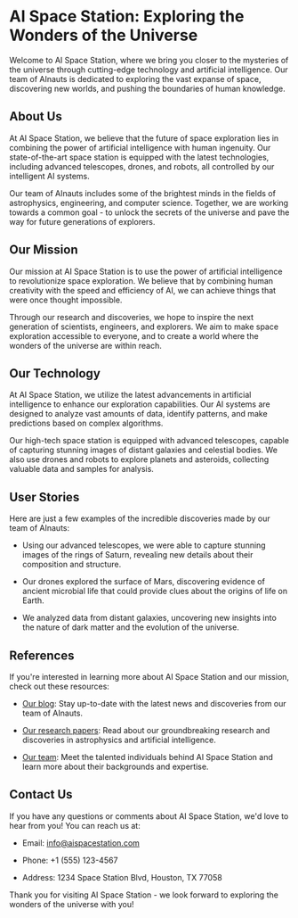 <!--
Write me content for website with wallpaper which alt text is:

"A group of AInauts observing the rings of Saturn from a high-tech space station, surrounded by stars and galaxies."

The name/title of the page should not be 1:1 copy of the alt text but rather a real content of the website which is using this wallpaper.

- Use markdown format 
- Start with the heading
- The content should look like a real website 
- Include real sections like references, contact, user stories, etc. use things relevant to the page purpose.
- Feel free to use structure like headings, bullets, numbering, blockquotes, paragraphs, horizontal lines, etc.
- You can use formatting like bold or _italic_
- You can include UTF-8 emojis
- Links should be only #hash anchors (and you can refer to the document itself)
- Do not include images
-->

<!--font:Poppins-->

# AI Space Station: Exploring the Wonders of the Universe

Welcome to AI Space Station, where we bring you closer to the mysteries of the universe through cutting-edge technology and artificial intelligence. Our team of AInauts is dedicated to exploring the vast expanse of space, discovering new worlds, and pushing the boundaries of human knowledge.

## About Us

At AI Space Station, we believe that the future of space exploration lies in combining the power of artificial intelligence with human ingenuity. Our state-of-the-art space station is equipped with the latest technologies, including advanced telescopes, drones, and robots, all controlled by our intelligent AI systems.

Our team of AInauts includes some of the brightest minds in the fields of astrophysics, engineering, and computer science. Together, we are working towards a common goal - to unlock the secrets of the universe and pave the way for future generations of explorers.

## Our Mission

Our mission at AI Space Station is to use the power of artificial intelligence to revolutionize space exploration. We believe that by combining human creativity with the speed and efficiency of AI, we can achieve things that were once thought impossible.

Through our research and discoveries, we hope to inspire the next generation of scientists, engineers, and explorers. We aim to make space exploration accessible to everyone, and to create a world where the wonders of the universe are within reach.

## Our Technology

At AI Space Station, we utilize the latest advancements in artificial intelligence to enhance our exploration capabilities. Our AI systems are designed to analyze vast amounts of data, identify patterns, and make predictions based on complex algorithms.

Our high-tech space station is equipped with advanced telescopes, capable of capturing stunning images of distant galaxies and celestial bodies. We also use drones and robots to explore planets and asteroids, collecting valuable data and samples for analysis.

## User Stories

Here are just a few examples of the incredible discoveries made by our team of AInauts:

- Using our advanced telescopes, we were able to capture stunning images of the rings of Saturn, revealing new details about their composition and structure.

- Our drones explored the surface of Mars, discovering evidence of ancient microbial life that could provide clues about the origins of life on Earth.

- We analyzed data from distant galaxies, uncovering new insights into the nature of dark matter and the evolution of the universe.

## References

If you're interested in learning more about AI Space Station and our mission, check out these resources:

- [Our blog](#blog): Stay up-to-date with the latest news and discoveries from our team of AInauts.

- [Our research papers](#papers): Read about our groundbreaking research and discoveries in astrophysics and artificial intelligence.

- [Our team](#team): Meet the talented individuals behind AI Space Station and learn more about their backgrounds and expertise.

## Contact Us

If you have any questions or comments about AI Space Station, we'd love to hear from you! You can reach us at:

- Email: info@aispacestation.com

- Phone: +1 (555) 123-4567

- Address: 1234 Space Station Blvd, Houston, TX 77058

Thank you for visiting AI Space Station - we look forward to exploring the wonders of the universe with you!
